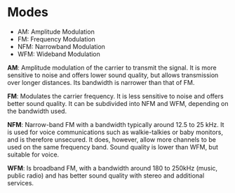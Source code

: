 # Modes

- AM: Amplitude Modulation
- FM: Frequency Modulation
- NFM: Narrowband Modulation
- WFM: Wideband Modulation

**AM**: Amplitude modulation of the carrier to transmit the signal. It is more sensitive to noise and offers lower sound quality, but allows transmission over longer distances. Its bandwidth is narrower than that of FM.

**FM**: Modulates the carrier frequency. It is less sensitive to noise and offers better sound quality. It can be subdivided into NFM and WFM, depending on the bandwidth used.

**NFM**: Narrow-band FM with a bandwidth typically around 12.5 to 25 kHz. It is used for voice communications such as walkie-talkies or baby monitors, and is therefore unsecured. It does, however, allow more channels to be used on the same frequency band. Sound quality is lower than WFM, but suitable for voice.

**WFM**: Is broadband FM, with a bandwidth around 180 to 250kHz (music, public radio) and has better sound quality with stereo and additional services.
